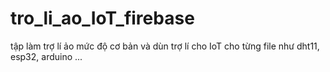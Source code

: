 # tro_li_ao_IoT_firebase
tập làm trợ lí ảo mức độ cơ bản và dùn trợ lí cho IoT cho từng file như dht11, esp32, arduino ...
